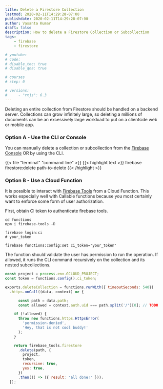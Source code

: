 ```yaml
---
title: Delete a Firestore Collection
lastmod: 2020-02-11T14:29:28-07:00
publishdate: 2020-02-11T14:29:28-07:00
author: Vasanta Kumar
draft: false
description: How to delete a Firestore Collection or Subcollection 
tags: 
    - firebase
    - firestore

# youtube: 
# code: 
# disable_toc: true
# disable_qna: true

# courses
# step: 0

# versions: 
#     - "rxjs": 6.3
---
```


Deleting an entire collection from Firestore should be handled on a backend server. Collections can grow infinitely large, so deleting a millions of documents can be an excessively large workload to put on a clientside web or mobile app. 

### Option A - Use the CLI or Console

You can manually delete a collection or subcollection from the [Firebase Console](https://console.firebase.google.com/) OR by using the CLI. 

{{< file "terminal" "command line" >}}
{{< highlight text >}}
firebase firestore:delete path-to-delete
{{< /highlight >}}

### Option B - Use a Cloud Function

It is possible to interact with [Firebase Tools](https://firebase.google.com/docs/cli) from a Cloud Function. This works especially well with Callable functions because you most certainly want to enforce some form of user authorization. 

First, obtain CI token to authenticate firebase tools. 

```shell
cd functions
npm i firebase-tools -D

firebase login:ci
# your_token

firebase functions:config:set ci_token="your_token"
```

The function should validate the user has permission to run the operation. If allowed, it runs the CLI command recursively on the collection and its nested subcollections. 

```js
const project = process.env.GCLOUD_PROJECT;
const token = functions.config().ci_token;

exports.deleteCollection = functions.runWith({ timeoutSeconds: 540})
  .https.onCall((data, context) => {

      const path = data.path;
      const allowed = context.auth.uid === path.split('/')[0]; // TODO your own logic

    if (!allowed) {
      throw new functions.https.HttpsError(
        'permission-denied',
        'Hey, that is not cool buddy!'
      );
    }

    return firebase_tools.firestore
      .delete(path, {
        project,
        token,
        recursive: true,
        yes: true,
      })
      .then(() => ({ result: 'all done!' }));
  });

```

